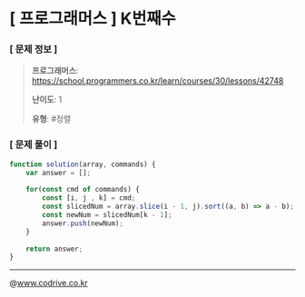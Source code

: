 # [ 프로그래머스 ] K번째수

### [ 문제 정보 ]
> **프로그래머스**: https://school.programmers.co.kr/learn/courses/30/lessons/42748
> 
> **난이도**: 1
>
> **유형**: #정렬


### [ 문제 풀이 ]
```JavaScript
function solution(array, commands) {
    var answer = [];
    
    for(const cmd of commands) {
        const [i, j , k] = cmd;
        const slicedNum = array.slice(i - 1, j).sort((a, b) => a - b);
        const newNum = slicedNum[k - 1];
        answer.push(newNum);
    }
    
    return answer;
}
```


---
@www.codrive.co.kr
